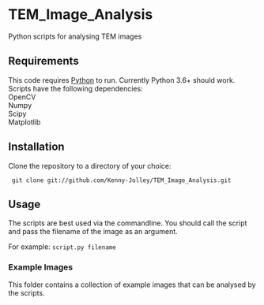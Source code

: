 # TEM_Image_Analysis
Python scripts for analysing TEM images


## Requirements

This code requires [Python](http://www.python.org) to run. Currently Python 3.6+ should work. 
Scripts have the following dependencies:  
OpenCV  
Numpy  
Scipy  
Matplotlib  


## Installation

Clone the repository to a directory of your choice:
~~~
 git clone git://github.com/Kenny-Jolley/TEM_Image_Analysis.git
~~~


## Usage

The scripts are best used via the commandline.  You should call the script and pass the filename of the image as an argument.

For example:
`script.py filename`  


### Example Images

This folder contains a collection of example images that can be analysed by the scripts.



